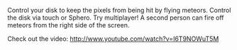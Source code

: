 Control your disk to keep the pixels from being hit by flying meteors. Control the disk via touch or Sphero. 
Try multiplayer! A second person can fire off meteors from the right side of the screen.

Check out the video: http://www.youtube.com/watch?v=I6T9NOWuT5M